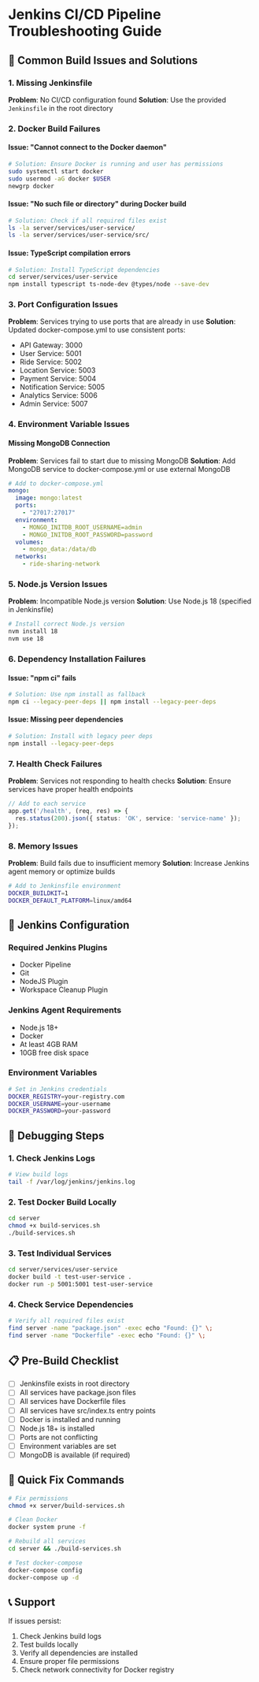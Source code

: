 # Jenkins CI/CD Pipeline Troubleshooting Guide

## 🚨 Common Build Issues and Solutions

### 1. **Missing Jenkinsfile**
**Problem**: No CI/CD configuration found
**Solution**: Use the provided `Jenkinsfile` in the root directory

### 2. **Docker Build Failures**

#### Issue: "Cannot connect to the Docker daemon"
```bash
# Solution: Ensure Docker is running and user has permissions
sudo systemctl start docker
sudo usermod -aG docker $USER
newgrp docker
```

#### Issue: "No such file or directory" during Docker build
```bash
# Solution: Check if all required files exist
ls -la server/services/user-service/
ls -la server/services/user-service/src/
```

#### Issue: TypeScript compilation errors
```bash
# Solution: Install TypeScript dependencies
cd server/services/user-service
npm install typescript ts-node-dev @types/node --save-dev
```

### 3. **Port Configuration Issues**

**Problem**: Services trying to use ports that are already in use
**Solution**: Updated docker-compose.yml to use consistent ports:
- API Gateway: 3000
- User Service: 5001
- Ride Service: 5002
- Location Service: 5003
- Payment Service: 5004
- Notification Service: 5005
- Analytics Service: 5006
- Admin Service: 5007

### 4. **Environment Variable Issues**

#### Missing MongoDB Connection
**Problem**: Services fail to start due to missing MongoDB
**Solution**: Add MongoDB service to docker-compose.yml or use external MongoDB

```yaml
# Add to docker-compose.yml
mongo:
  image: mongo:latest
  ports:
    - "27017:27017"
  environment:
    - MONGO_INITDB_ROOT_USERNAME=admin
    - MONGO_INITDB_ROOT_PASSWORD=password
  volumes:
    - mongo_data:/data/db
  networks:
    - ride-sharing-network
```

### 5. **Node.js Version Issues**

**Problem**: Incompatible Node.js version
**Solution**: Use Node.js 18 (specified in Jenkinsfile)

```bash
# Install correct Node.js version
nvm install 18
nvm use 18
```

### 6. **Dependency Installation Failures**

#### Issue: "npm ci" fails
```bash
# Solution: Use npm install as fallback
npm ci --legacy-peer-deps || npm install --legacy-peer-deps
```

#### Issue: Missing peer dependencies
```bash
# Solution: Install with legacy peer deps
npm install --legacy-peer-deps
```

### 7. **Health Check Failures**

**Problem**: Services not responding to health checks
**Solution**: Ensure services have proper health endpoints

```typescript
// Add to each service
app.get('/health', (req, res) => {
  res.status(200).json({ status: 'OK', service: 'service-name' });
});
```

### 8. **Memory Issues**

**Problem**: Build fails due to insufficient memory
**Solution**: Increase Jenkins agent memory or optimize builds

```bash
# Add to Jenkinsfile environment
DOCKER_BUILDKIT=1
DOCKER_DEFAULT_PLATFORM=linux/amd64
```

## 🔧 Jenkins Configuration

### Required Jenkins Plugins
- Docker Pipeline
- Git
- NodeJS Plugin
- Workspace Cleanup Plugin

### Jenkins Agent Requirements
- Node.js 18+
- Docker
- At least 4GB RAM
- 10GB free disk space

### Environment Variables
```bash
# Set in Jenkins credentials
DOCKER_REGISTRY=your-registry.com
DOCKER_USERNAME=your-username
DOCKER_PASSWORD=your-password
```

## 🐛 Debugging Steps

### 1. Check Jenkins Logs
```bash
# View build logs
tail -f /var/log/jenkins/jenkins.log
```

### 2. Test Docker Build Locally
```bash
cd server
chmod +x build-services.sh
./build-services.sh
```

### 3. Test Individual Services
```bash
cd server/services/user-service
docker build -t test-user-service .
docker run -p 5001:5001 test-user-service
```

### 4. Check Service Dependencies
```bash
# Verify all required files exist
find server -name "package.json" -exec echo "Found: {}" \;
find server -name "Dockerfile" -exec echo "Found: {}" \;
```

## 📋 Pre-Build Checklist

- [ ] Jenkinsfile exists in root directory
- [ ] All services have package.json files
- [ ] All services have Dockerfile files
- [ ] All services have src/index.ts entry points
- [ ] Docker is installed and running
- [ ] Node.js 18+ is installed
- [ ] Ports are not conflicting
- [ ] Environment variables are set
- [ ] MongoDB is available (if required)

## 🚀 Quick Fix Commands

```bash
# Fix permissions
chmod +x server/build-services.sh

# Clean Docker
docker system prune -f

# Rebuild all services
cd server && ./build-services.sh

# Test docker-compose
docker-compose config
docker-compose up -d
```

## 📞 Support

If issues persist:
1. Check Jenkins build logs
2. Test builds locally
3. Verify all dependencies are installed
4. Ensure proper file permissions
5. Check network connectivity for Docker registry 
